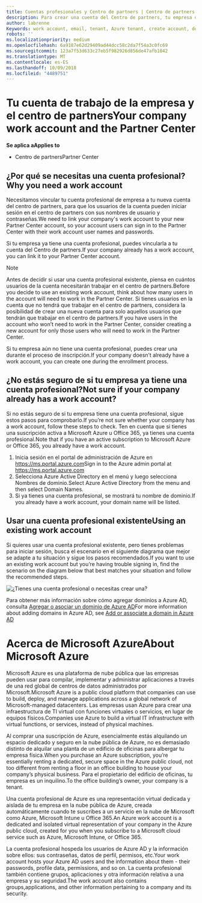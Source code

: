 ```yaml
---
title: Cuentas profesionales y Centro de partners | Centro de partners
description: Para crear una cuenta del Centro de partners, tu empresa debe tener una cuenta profesional.
author: labrenne
Keywords: work account, email, tenant, Azure tenant, create account, domain name
robots: ''
ms.localizationpriority: medium
ms.openlocfilehash: 6a9187e62d29409ad44dcc58c2da7f54a3c0fc69
ms.sourcegitcommit: 123a7f53d633c27eb5f982926d856de47afb1042
ms.translationtype: MT
ms.contentlocale: es-ES
ms.lasthandoff: 10/09/2018
ms.locfileid: "4489751"
---
```

# <a name="your-company-work-account-and-the-partner-center"></a><span data-ttu-id="596e2-103">Tu cuenta de trabajo de la empresa y el centro de partners</span><span class="sxs-lookup"><span data-stu-id="596e2-103">Your company work account and the Partner Center</span></span>  

**<span data-ttu-id="596e2-104">Se aplica a</span><span class="sxs-lookup"><span data-stu-id="596e2-104">Applies to</span></span>**

-  <span data-ttu-id="596e2-105">Centro de partners</span><span class="sxs-lookup"><span data-stu-id="596e2-105">Partner Center</span></span>

## <a name="why-you-need-a-work-account"></a><span data-ttu-id="596e2-106">¿Por qué se necesitas una cuenta profesional?</span><span class="sxs-lookup"><span data-stu-id="596e2-106">Why you need a work account</span></span>

<span data-ttu-id="596e2-107">Necesitamos vincular tu cuenta profesional de empresa a tu nueva cuenta del centro de partners, para que los usuarios de la cuenta pueden iniciar sesión en el centro de partners con sus nombres de usuario y contraseñas.</span><span class="sxs-lookup"><span data-stu-id="596e2-107">We need to link your company's work account to your new Partner Center account, so your account users can sign in to the Partner Center with their work account user names and passwords.</span></span>

<span data-ttu-id="596e2-108">Si tu empresa ya tiene una cuenta profesional, puedes vincularla a tu cuenta del Centro de partners.</span><span class="sxs-lookup"><span data-stu-id="596e2-108">If your company already has a work account, you can link it to your Partner Center account.</span></span> 

> [!NOTE]  
>  <span data-ttu-id="596e2-109">Antes de decidir si usar una cuenta profesional existente, piensa en cuántos usuarios de la cuenta necesitarán trabajar en el centro de partners.</span><span class="sxs-lookup"><span data-stu-id="596e2-109">Before you decide to use an existing work account, think about how many users in the account will need to work in the Partner Center.</span></span> <span data-ttu-id="596e2-110">Si tienes usuarios en la cuenta que no tendrá que trabajar en el centro de partners, considera la posibilidad de crear una nueva cuenta para solo aquellos usuarios que tendrán que trabajar en el centro de partners.</span><span class="sxs-lookup"><span data-stu-id="596e2-110">If you have users in the account who won’t need to work in the Partner Center, consider creating a new account for only those users who will need to work in the Partner Center.</span></span>

<span data-ttu-id="596e2-111">Si tu empresa aún no tiene una cuenta profesional, puedes crear una durante el proceso de inscripción.</span><span class="sxs-lookup"><span data-stu-id="596e2-111">If your company doesn’t already have a work account, you can create one during the enrollment process.</span></span> 

## <a name="not-sure-if-your-company-already-has-a-work-account"></a><span data-ttu-id="596e2-112">¿No estás seguro de si tu empresa ya tiene una cuenta profesional?</span><span class="sxs-lookup"><span data-stu-id="596e2-112">Not sure if your company already has a work account?</span></span>

<span data-ttu-id="596e2-113">Si no estás seguro de si tu empresa tiene una cuenta profesional, sigue estos pasos para comprobarlo.</span><span class="sxs-lookup"><span data-stu-id="596e2-113">If you’re not sure whether your company has a work account, follow these steps to check.</span></span> <span data-ttu-id="596e2-114">Ten en cuenta que si tienes una suscripción activa a Microsoft Azure u Office 365, ya tienes una cuenta profesional.</span><span class="sxs-lookup"><span data-stu-id="596e2-114">Note that if you have an active subscription to Microsoft Azure or Office 365, you already have a work account.</span></span>
1.  <span data-ttu-id="596e2-115">Inicia sesión en el portal de administración de Azure en https://ms.portal.azure.com</span><span class="sxs-lookup"><span data-stu-id="596e2-115">Sign in to the Azure admin portal at https://ms.portal.azure.com</span></span>
2.  <span data-ttu-id="596e2-116">Selecciona Azure Active Directory en el menú y luego selecciona Nombres de dominio.</span><span class="sxs-lookup"><span data-stu-id="596e2-116">Select Azure Active Directory from the menu and then select Domain Names.</span></span>
3.  <span data-ttu-id="596e2-117">Si ya tienes una cuenta profesional, se mostrará tu nombre de dominio.</span><span class="sxs-lookup"><span data-stu-id="596e2-117">If you already have a work account, your domain name will be listed.</span></span>

## <a name="using-an-existing-work-account"></a><span data-ttu-id="596e2-118">Usar una cuenta profesional existente</span><span class="sxs-lookup"><span data-stu-id="596e2-118">Using an existing work account</span></span>

<span data-ttu-id="596e2-119">Si quieres usar una cuenta profesional existente, pero tienes problemas para iniciar sesión, busca el escenario en el siguiente diagrama que mejor se adapte a tu situación y sigue los pasos recomendados.</span><span class="sxs-lookup"><span data-stu-id="596e2-119">If you want to use an existing work account but you’re having trouble signing in, find the scenario on the diagram below that best matches your situation and follow the recommended steps.</span></span> 

![¿Tienes una cuenta profesional o necesitas crear una?](images/onboardingAADFlow.png)

<span data-ttu-id="596e2-121">Para obtener más información sobre cómo agregar dominios a Azure AD, consulta [Agregar o asociar un dominio de Azure AD](https://docs.microsoft.com/azure/active-directory/active-directory-add-domain)</span><span class="sxs-lookup"><span data-stu-id="596e2-121">For more information about adding domains in Azure AD, see [Add or associate a domain in Azure AD](https://docs.microsoft.com/azure/active-directory/active-directory-add-domain)</span></span>

# <a name="about-microsoft-azure"></a><span data-ttu-id="596e2-122">Acerca de Microsoft Azure</span><span class="sxs-lookup"><span data-stu-id="596e2-122">About Microsoft Azure</span></span>

<span data-ttu-id="596e2-123">Microsoft Azure es una plataforma de nube pública que las empresas pueden usar para compilar, implementar y administrar aplicaciones a través de una red global de centros de datos administrados por Microsoft.</span><span class="sxs-lookup"><span data-stu-id="596e2-123">Microsoft Azure is a public cloud platform that companies can use to build, deploy, and manage applications across a global network of Microsoft-managed datacenters.</span></span> <span data-ttu-id="596e2-124">Las empresas usan Azure para crear una infraestructura de TI virtual con funciones virtuales o servicios, en lugar de equipos físicos.</span><span class="sxs-lookup"><span data-stu-id="596e2-124">Companies use Azure to build a virtual IT infrastructure with virtual functions, or services, instead of physical machines.</span></span> 

<span data-ttu-id="596e2-125">Al comprar una suscripción de Azure, esencialmente estás alquilando un espacio dedicado y seguro en la nube pública de Azure, no es demasiado distinto de alquilar una planta de un edificio de oficinas para albergar tu empresa física.</span><span class="sxs-lookup"><span data-stu-id="596e2-125">When you purchase an Azure subscription, you’re essentially renting a dedicated, secure space in the Azure public cloud, not too different from renting a floor in an office building to house your company’s physical business.</span></span> <span data-ttu-id="596e2-126">Para el propietario del edificio de oficinas, tu empresa es un inquilino.</span><span class="sxs-lookup"><span data-stu-id="596e2-126">To the office building’s owner, your company is a tenant.</span></span> 

<span data-ttu-id="596e2-127">Una cuenta profesional de Azure es una representación virtual dedicada y aislada de tu empresa en la nube pública de Azure, creada automáticamente cuando te suscribes a un servicio en la nube de Microsoft como Azure, Microsoft Intune u Office 365.</span><span class="sxs-lookup"><span data-stu-id="596e2-127">An Azure work account is a dedicated and isolated virtual representation of your company in the Azure public cloud, created for you when you subscribe to a Microsoft cloud service such as Azure, Microsoft Intune, or Office 365.</span></span> 

<span data-ttu-id="596e2-128">La cuenta profesional hospeda los usuarios de Azure AD y la información sobre ellos: sus contraseñas, datos de perfil, permisos, etc.</span><span class="sxs-lookup"><span data-stu-id="596e2-128">Your work account hosts your Azure AD users and the information about them - their passwords, profile data, permissions, and so on.</span></span> <span data-ttu-id="596e2-129">La cuenta profesional también contiene grupos, aplicaciones y otra información relativa a una empresa y su seguridad.</span><span class="sxs-lookup"><span data-stu-id="596e2-129">The work account also contains groups,applications, and other information pertaining to a company and its security.</span></span> 
